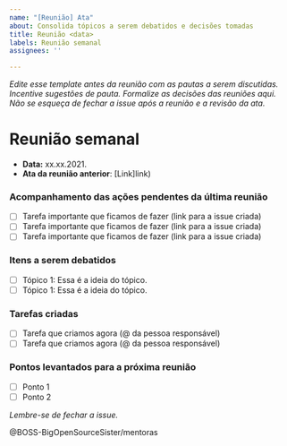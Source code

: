 ```yaml
---
name: "[Reunião] Ata"
about: Consolida tópicos a serem debatidos e decisões tomadas
title: Reunião <data>
labels: Reunião semanal
assignees: ''

---
```


_Edite esse template antes da reunião com as pautas a serem discutidas. Incentive sugestões de pauta. Formalize as decisões das reuniões aqui. Não se esqueça de fechar a issue após a reunião e a revisão da ata._

# Reunião semanal

- **Data:** xx.xx.2021.
- **Ata da reunião anterior**: [Link]link)

### Acompanhamento das ações pendentes da última reunião

- [ ] Tarefa importante que ficamos de fazer (link para a issue criada)
- [ ] Tarefa importante que ficamos de fazer (link para a issue criada)
- [ ] Tarefa importante que ficamos de fazer (link para a issue criada)

### Itens a serem debatidos

- [ ]  Tópico 1: Essa é a ideia do tópico.
- [ ]  Tópico 1: Essa é a ideia do tópico.

### Tarefas criadas

- [ ] Tarefa que criamos agora (@ da pessoa responsável)
- [ ] Tarefa que criamos agora (@ da pessoa responsável)

### Pontos levantados para a próxima reunião
- [ ] Ponto 1
- [ ] Ponto 2

_Lembre-se de fechar a issue._

@BOSS-BigOpenSourceSister/mentoras
